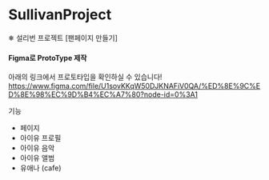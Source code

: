 # SullivanProject
❄ 설리번 프로젝트 [팬페이지 만들기] 

#### Figma로 ProtoType 제작
아래의 링크에서 프로토타입을 확인하실 수 있습니다! 
https://www.figma.com/file/U1sovKKqW50DJKNAFiV0QA/%ED%8E%9C%ED%8E%98%EC%9D%B4%EC%A7%80?node-id=0%3A1


기능 
- 페이지 
- 아이유 프로필
- 아이유 음악
- 아이유 앨범
- 유애나 (cafe)

